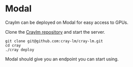 # Modal

Craylm can be deployed on Modal for easy access to GPUs.

Clone the [Craylm repository](https://github.com/cray-lm/cray-lm) and start the server.

```console
git clone git@github.com:cray-lm/cray-lm.git
cd cray
./cray deploy
```

Modal should give you an endpoint you can start using.


